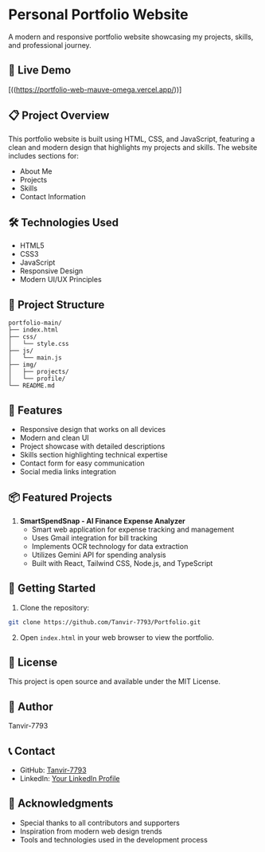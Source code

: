 # Personal Portfolio Website

A modern and responsive portfolio website showcasing my projects, skills, and professional journey.

## 🚀 Live Demo

[((https://portfolio-web-mauve-omega.vercel.app/))]

## 📋 Project Overview

This portfolio website is built using HTML, CSS, and JavaScript, featuring a clean and modern design that highlights my projects and skills. The website includes sections for:
- About Me
- Projects
- Skills
- Contact Information

## 🛠️ Technologies Used

- HTML5
- CSS3
- JavaScript
- Responsive Design
- Modern UI/UX Principles

## 📁 Project Structure

```
portfolio-main/
├── index.html
├── css/
│   └── style.css
├── js/
│   └── main.js
├── img/
│   ├── projects/
│   └── profile/
└── README.md
```

## 🔧 Features

- Responsive design that works on all devices
- Modern and clean UI
- Project showcase with detailed descriptions
- Skills section highlighting technical expertise
- Contact form for easy communication
- Social media links integration

## 📦 Featured Projects

1. **SmartSpendSnap - AI Finance Expense Analyzer**
   - Smart web application for expense tracking and management
   - Uses Gmail integration for bill tracking
   - Implements OCR technology for data extraction
   - Utilizes Gemini API for spending analysis
   - Built with React, Tailwind CSS, Node.js, and TypeScript

## 📝 Getting Started

1. Clone the repository:
```bash
git clone https://github.com/Tanvir-7793/Portfolio.git
```

2. Open `index.html` in your web browser to view the portfolio.

## 📁 License

This project is open source and available under the MIT License.

## 👥 Author

Tanvir-7793

## 📞 Contact

- GitHub: [Tanvir-7793](https://github.com/Tanvir-7793)
- LinkedIn: [Your LinkedIn Profile]((https://www.linkedin.com/in/tanvir-mujawar-7573012aa/))

## 🎯 Acknowledgments

- Special thanks to all contributors and supporters
- Inspiration from modern web design trends
- Tools and technologies used in the development process
